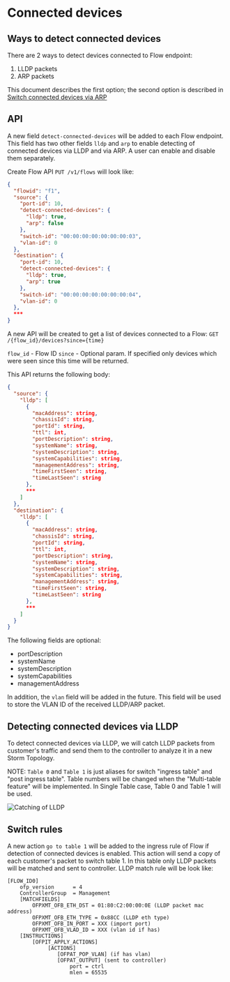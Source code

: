 # Connected devices

## Ways to detect connected devices

There are 2 ways to detect devices connected to Flow endpoint:
1. LLDP packets
2. ARP packets

This document describes the first option; the second option is described in [Switch connected devices via ARP](../connected-devices-arp/README.md)

## API

A new field `detect-connected-devices` will be added to each Flow endpoint.
This field has two other fields `lldp` and `arp` to enable detecting of connected devices via LLDP and via ARP.
A user can enable and disable them separately. 

Create Flow API `PUT /v1/flows` will look like: 

~~~json
{
  "flowid": "f1",
  "source": {
    "port-id": 10,
    "detect-connected-devices": {
      "lldp": true,
      "arp": false
    },
    "switch-id": "00:00:00:00:00:00:00:03",
    "vlan-id": 0
  },
  "destination": {
    "port-id": 10,
    "detect-connected-devices": {
      "lldp": true,
      "arp": true
    },
    "switch-id": "00:00:00:00:00:00:00:04",
    "vlan-id": 0
  },
  ***
}
~~~

A new API will be created to get a list of devices connected to a Flow: `GET /{flow_id}/devices?since={time}`

`flow_id` - Flow ID
`since` - Optional param. If specified only devices which were seen since this time will be returned.

This API returns the following body:

~~~json
{
  "source": {
    "lldp": [
      {
        "macAddress": string,
        "chassisId": string,
        "portId": string,
        "ttl": int,
        "portDescription": string,
        "systemName": string,
        "systemDescription": string,
        "systemCapabilities": string,
        "managementAddress": string,
        "timeFirstSeen": string,
        "timeLastSeen": string
      },
      ***
    ]
  },
  "destination": {
    "lldp": [
      {
        "macAddress": string,
        "chassisId": string,
        "portId": string,
        "ttl": int,
        "portDescription": string,
        "systemName": string,
        "systemDescription": string,
        "systemCapabilities": string,
        "managementAddress": string,
        "timeFirstSeen": string,
        "timeLastSeen": string
      },
      ***
    ]
  }
}
~~~

The following fields are optional:

* portDescription
* systemName
* systemDescription
* systemCapabilities
* managementAddress

In addition, the `vlan` field will be added in the future. This field will be used to store the VLAN ID
of the received LLDP/ARP packet.  

## Detecting connected devices via LLDP 

To detect connected devices via LLDP, we will catch LLDP packets from customer's traffic
and send them to the controller to analyze it in a new Storm Topology.

NOTE: `Table 0` and `Table 1` is just aliases for switch "ingress table" and "post ingress table".
Table numbers will be changed when the "Multi-table feature" will be implemented.
In Single Table case, Table 0 and Table 1 will be used.  

![Catching of LLDP](lldp_catching.png "Catching of LLDP")

## Switch rules

A new action `go to table 1` will be added to the ingress rule of Flow if detection of connected devices is enabled.
This action will send a copy of each customer's packet to switch table 1.
In this table only LLDP packets will be matched and sent to controller.
LLDP match rule will be look like:

```
[FLOW_ID0]
    ofp_version      = 4
    ControllerGroup  = Management
    [MATCHFIELDS]
        OFPXMT_OFB_ETH_DST = 01:80:C2:00:00:0E (LLDP packet mac address)
        OFPXMT_OFB_ETH_TYPE = 0x88CC (LLDP eth type) 
        OFPXMT_OFB_IN_PORT = XXX (import port) 
        OFPXMT_OFB_VLAD_ID = XXX (vlan id if has) 
    [INSTRUCTIONS]
        [OFPIT_APPLY_ACTIONS]
             [ACTIONS]
                [OFPAT_POP_VLAN] (if has vlan)
                [OFPAT_OUTPUT] (sent to controller)
                    port = ctrl
                    mlen = 65535

```
